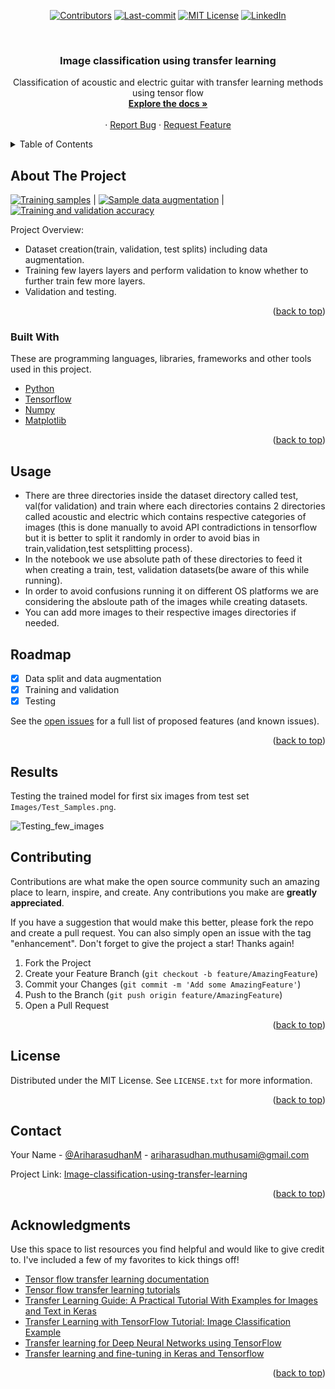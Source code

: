 <div id="top"></div>
<!--


<!-- PROJECT SHIELDS -->
<!--
*** I'm using markdown "reference style" links for readability.
*** Reference links are enclosed in brackets [ ] instead of parentheses ( ).
*** See the bottom of this document for the declaration of the reference variables
*** for contributors-url, forks-url, etc. This is an optional, concise syntax you may use.
*** https://www.markdownguide.org/basic-syntax/#reference-style-links
-->

<div align="center">
  
[![Contributors][contributors-shield]](https://github.com/ariharasudhanm/Image-classification-using-transfer-learning/graphs/contributors)
[![Last-commit][last commit-shield]](https://github.com/ariharasudhanm/Image-classification-using-transfer-learning/commits/main)
[![MIT License][license-shield]](https://github.com/ariharasudhanm/Image-classification-using-transfer-learning/blob/main/LICENSE)
[![LinkedIn][linkedin-shield]](https://www.linkedin.com/in/ariharasudhan/)
<!-- [![Forks][forks-shield]][forks-url] If needed add it later
[![Stargazers][stars-shield]][stars-url]  If needed add it later -->
 </p>
</div>
  
  
<!-- PROJECT LOGO -->
<br />
<div align="center">
  <a href="https://github.com/ariharasudhanm/Image-classification-using-transfer-learning">
    <!-- <img src="images/logo.png" alt="Logo" width="80" height="80"> -->
  </a>
  <h3 align="center">Image classification using transfer learning </h3>

  <p align="center">
    Classification of acoustic and electric guitar with transfer learning methods using tensor flow
    <br />
    <a href="https://github.com/ariharasudhanm/Image-classification-using-transfer-learning"><strong>Explore the docs »</strong></a>
    <br />
    <br />
    <!-- <a href="https://github.com/othneildrew/Best-README-Template">View Demo</a> -->
    ·
    <a href="https://github.com/ariharasudhanm/Image-classification-using-transfer-learning/issues">Report Bug</a>
    ·
    <a href="https://github.com/ariharasudhanm/Image-classification-using-transfer-learning/community">Request Feature</a>
  </p>
</div>



<!-- TABLE OF CONTENTS -->
<details>
  <summary>Table of Contents</summary>
  <ol>
    <li>
      <a href="#about-the-project">About The Project</a>
      <ul>
        <li><a href="#built-with">Built With</a></li>
      </ul>
      </ul>
    </li>
    <li><a href="#usage">Usage</a></li>
    <li><a href="#roadmap">Roadmap</a></li>
    <li><a href="#results">Results</a></li>
    <li><a href="#contributing">Contributing</a></li>
    <li><a href="#license">License</a></li>
    <li><a href="#contact">Contact</a></li>
    <li><a href="#acknowledgments">Acknowledgments</a></li>
  </ol>
</details>



<!-- ABOUT THE PROJECT -->
## About The Project

[![Training samples][product-screenshot]](https://github.com/ariharasudhanm/Image-classification-using-transfer-learning/blob/main/Images/Samples_from_original_dataset.png) | [![Sample data augmentation][product-screenshot]](https://github.com/ariharasudhanm/Image-classification-using-transfer-learning/blob/main/Images/Image_augmentation.png) |  [![Training and validation accuracy][product-screenshot]](https://github.com/ariharasudhanm/Image-classification-using-transfer-learning/blob/main/Images/Training_and_validation_accuracy.png)


Project Overview:
* Dataset creation(train, validation, test splits) including data augmentation.
* Training few layers layers and perform validation to know whether to further train few more layers.
* Validation and testing.

<p align="right">(<a href="#top">back to top</a>)</p>


### Built With

These are programming languages, libraries, frameworks and other tools used in this project.

* [Python](https://www.python.org/)
* [Tensorflow](https://www.tensorflow.org/tutorials/images/transfer_learning)
* [Numpy](https://numpy.org/)
* [Matplotlib](https://matplotlib.org/)

<p align="right">(<a href="#top">back to top</a>)</p>


<!-- GETTING STARTED -->
## Usage
* There are three directories inside the dataset directory called test, val(for validation) and train  where each directories contains 2 directories called    acoustic and electric which contains respective categories of images (this is done manually to avoid API contradictions in tensorflow but it is better to split it randomly in order to avoid bias in train,validation,test setsplitting process).
* In the notebook we use absolute path of these directories to feed it when creating a train, test, validation datasets(be aware of this while running).
* In order to avoid confusions running it on different OS platforms we are considering the absloute path of the images while creating datasets.
* You can add more images to their respective images directories if needed.


<!-- ROADMAP -->
## Roadmap

- [x] Data split and data augmentation
- [x] Training and validation
- [x] Testing

See the [open issues](https://github.com/ariharasudhanm/Image-classification-using-transfer-learning/issues) for a full list of proposed features (and known issues).

<p align="right">(<a href="#top">back to top</a>)</p>

<!-- Results -->
## Results

Testing the trained model for first six images from test set `Images/Test_Samples.png`.


![Testing_few_images](https://user-images.githubusercontent.com/49080561/147982594-b16cfff7-fd0c-4b13-a242-7542360e4c28.png)

<!-- CONTRIBUTING -->
## Contributing

Contributions are what make the open source community such an amazing place to learn, inspire, and create. Any contributions you make are **greatly appreciated**.

If you have a suggestion that would make this better, please fork the repo and create a pull request. You can also simply open an issue with the tag "enhancement".
Don't forget to give the project a star! Thanks again!

1. Fork the Project
2. Create your Feature Branch (`git checkout -b feature/AmazingFeature`)
3. Commit your Changes (`git commit -m 'Add some AmazingFeature'`)
4. Push to the Branch (`git push origin feature/AmazingFeature`)
5. Open a Pull Request

<p align="right">(<a href="#top">back to top</a>)</p>



<!-- LICENSE -->
## License

Distributed under the MIT License. See `LICENSE.txt` for more information.

<p align="right">(<a href="#top">back to top</a>)</p>



<!-- CONTACT -->
## Contact

Your Name - [@AriharasudhanM](https://twitter.com/your_username) - ariharasudhan.muthusami@gmail.com

Project Link: [Image-classification-using-transfer-learning](https://github.com/ariharasudhanm/Image-classification-using-transfer-learning)

<p align="right">(<a href="#top">back to top</a>)</p>



<!-- ACKNOWLEDGMENTS -->
## Acknowledgments

Use this space to list resources you find helpful and would like to give credit to. I've included a few of my favorites to kick things off!

* [Tensor flow transfer learning documentation](https://www.tensorflow.org/tutorials/images/transfer_learning)
* [Tensor flow transfer learning tutorials](https://www.tensorflow.org/tutorials)
* [Transfer Learning Guide: A Practical Tutorial With Examples for Images and Text in Keras](https://neptune.ai/blog/transfer-learning-guide-examples-for-images-and-text-in-keras)
* [Transfer Learning with TensorFlow Tutorial: Image Classification Example](https://lambdalabs.com/blog/transfer-learning-with-tensorflow-tutorial-image-classification-example/)
* [Transfer learning for Deep Neural Networks using TensorFlow](https://medium.com/@saitejaponugoti/transfer-learning-for-deep-neural-networks-using-tensorflow-d628e454e9e5)
* [Transfer learning and fine-tuning in Keras and Tensorflow](https://voxpow.com/blog/transfer-learning-and-image-recognition-system/)

<p align="right">(<a href="#top">back to top</a>)</p>



<!-- MARKDOWN LINKS & IMAGES -->
<!-- https://www.markdownguide.org/basic-syntax/#reference-style-links -->
[contributors-shield]: https://img.shields.io/github/contributors/ariharasudhanm/Image-classification-using-transfer-learning?color=Green&logoColor=Red&style=for-the-badge
[contributors-url]: https://github.com/ariharasudhanm/Image-classification-using-transfer-learning/graphs/contributors
[forks-shield]: https://img.shields.io/github/forks/othneildrew/Best-README-Template.svg?style=for-the-badge
[forks-url]: https://github.com/othneildrew/Best-README-Template/network/members
[stars-shield]: https://img.shields.io/github/stars/othneildrew/Best-README-Template.svg?style=for-the-badge
[stars-url]: https://github.com/othneildrew/Best-README-Template/stargazers
[issues-shield]: https://img.shields.io/github/issues/othneildrew/Best-README-Template.svg?style=for-the-badge
[issues-url]: https://github.com/othneildrew/Best-README-Template/issues
[license-shield]: https://img.shields.io/github/license/othneildrew/Best-README-Template.svg?style=for-the-badge
[license-url]: https://github.com/othneildrew/Best-README-Template/blob/master/LICENSE.txt
[linkedin-shield]: https://img.shields.io/badge/-LinkedIn-black.svg?style=for-the-badge&logo=linkedin&colorB=555
[linkedin-url]: https://linkedin.com/in/othneildrew
[product-screenshot]: images/screenshot.png
[Commit-shield]: https://img.shields.io/github/commit-activity/m/ariharasudhanm/Image-classification-using-transfer-learning?color=Green&style=for-the-badge
[last commit-shield]: https://img.shields.io/github/last-commit/ariharasudhanm/Image-classification-using-transfer-learning?style=for-the-badge
[matplotlib-shield]: https://img.shields.io/badge/Matplotlib-v3-Green
